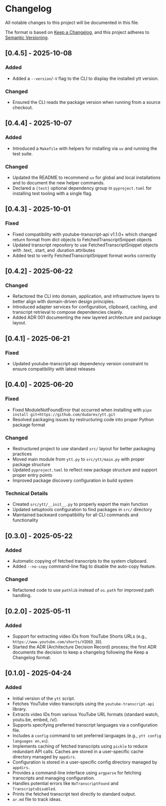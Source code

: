# Changelog

All notable changes to this project will be documented in this file.

The format is based on [Keep a Changelog](https://keepachangelog.com/en/1.1.0/),
and this project adheres to [Semantic Versioning](https://semver.org/spec/v2.0.0.html).


## [0.4.5] - 2025-10-08

### Added
- Added a `--version`/`-V` flag to the CLI to display the installed ytt version.

### Changed
- Ensured the CLI reads the package version when running from a source checkout.

## [0.4.4] - 2025-10-07

### Added
- Introduced a `Makefile` with helpers for installing via `uv` and running the test suite.

### Changed
- Updated the README to recommend `uv` for global and local installations and to document the new helper commands.
- Declared a `[test]` optional dependency group in `pyproject.toml` for installing test tooling with a single flag.

## [0.4.3] - 2025-10-01

### Fixed
- Fixed compatibility with youtube-transcript-api v1.1.0+ which changed return format from dict objects to FetchedTranscriptSnippet objects
- Updated transcript repository to use FetchedTranscriptSnippet objects with .text, .start, and .duration attributes
- Added test to verify FetchedTranscriptSnippet format works correctly

## [0.4.2] - 2025-06-22

### Changed
- Refactored the CLI into domain, application, and infrastructure layers to better align with domain-driven design principles.
- Introduced adapter services for configuration, clipboard, caching, and transcript retrieval to compose dependencies cleanly.
- Added ADR 001 documenting the new layered architecture and package layout.


## [0.4.1] - 2025-06-21

### Fixed
- Updated youtube-transcript-api dependency version constraint to ensure compatibility with latest releases


## [0.4.0] - 2025-06-20

### Fixed
- Fixed ModuleNotFoundError that occurred when installing with `pipx install git+https://github.com/dudarev/ytt.git`
- Resolved packaging issues by restructuring code into proper Python package format

### Changed
- Restructured project to use standard `src/` layout for better packaging practices
- Moved main module from `ytt.py` to `src/ytt/main.py` with proper package structure
- Updated `pyproject.toml` to reflect new package structure and support proper entry points
- Improved package discovery configuration in build system

### Technical Details
- Created `src/ytt/__init__.py` to properly export the main function
- Updated setuptools configuration to find packages in `src/` directory
- Maintained backward compatibility for all CLI commands and functionality


## [0.3.0] - 2025-05-22

### Added
- Automatic copying of fetched transcripts to the system clipboard.
- Added `--no-copy` command-line flag to disable the auto-copy feature.

### Changed
- Refactored code to use `pathlib` instead of `os.path` for improved path handling.


## [0.2.0] - 2025-05-11

### Added
- Support for extracting video IDs from YouTube Shorts URLs (e.g., `https://www.youtube.com/shorts/VIDEO_ID`).
- Started the ADR (Architecture Decision Record) process; the first ADR documents the decision to keep a changelog following the Keep a Changelog format.


## [0.1.0] - 2025-04-24

### Added
- Initial version of the `ytt` script.
- Fetches YouTube video transcripts using the `youtube-transcript-api` library.
- Extracts video IDs from various YouTube URL formats (standard watch, youtu.be, embed, /v/).
- Supports specifying preferred transcript languages via a configuration file.
- Includes a `config` command to set preferred languages (e.g., `ytt config languages en,es`).
- Implements caching of fetched transcripts using `pickle` to reduce redundant API calls. Caches are stored in a user-specific cache directory managed by `appdirs`.
- Configuration is stored in a user-specific config directory managed by `appdirs`.
- Provides a command-line interface using `argparse` for fetching transcripts and managing configuration.
- Handles potential errors like `NoTranscriptFound` and `TranscriptsDisabled`.
- Prints the fetched transcript text directly to standard output.
- `ar.md` file to track ideas.
